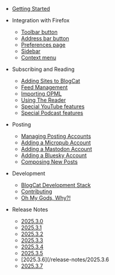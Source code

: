 - [Getting Started](/quickstart)

- Integration with Firefox

  - [Toolbar button](/browseraction)
  - [Address bar button](/pageaction)
  - [Preferences page](/options)
  - [Sidebar](/sidebar)
  - [Context menu](/contextmenu)

- Subscribing and Reading

  - [Adding Sites to BlogCat](/feeddiscovery)
  - [Feed Management](/feedmanagement)
  - [Importing OPML](/opml)
  - [Using The Reader](/reader)
  - [Special YouTube features](/youtube)
  - [Special Podcast features](/podcasts)

- Posting

  - [Managing Posting Accounts](/postingaccounts)
  - [Adding a Micropub Account](/micropub)
  - [Adding a Mastodon Account](/mastodon)
  - [Adding a Bluesky Account](/bluesky)
  - [Composing New Posts](/compose)

- Development

  - [BlogCat Development Stack](/development)
  - [Contributing](/contributing)
  - [Oh My Gods, Why?!](/why)

- Release Notes
  - [2025.3.0](/release-notes/2025.3.0)
  - [2025.3.1](/release-notes/2025.3.1)
  - [2025.3.2](/release-notes/2025.3.2)
  - [2025.3.3](/release-notes/2025.3.3)
  - [2025.3.4](/release-notes/2025.3.4)
  - [2025.3.5](/release-notes/2025.3.5)
  - [2025.3.6](/release-notes/2025.3.6
  - [2025.3.7](/release-notes/2025.3.7)
